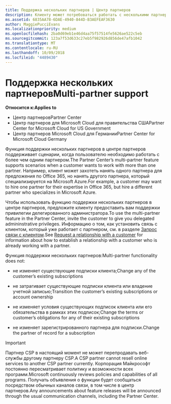 ```yaml
---
title: Поддержка нескольких партнеров | Центр партнеров
description: Клиенту может потребоваться работать с несколькими партнерами в рамках программы поставщиков облачных решений, специализирующимися на разных услугах.
ms.assetid: 6835AA78-6DAE-4940-844D-B3AEFEAF3630
author: MaggiePucciEvans
ms.localizationpriority: medium
ms.openlocfilehash: 2ba0d69eb1e46d4aa75f57514fe5626ae522c5eb
ms.sourcegitcommit: 123a7f53d633c27eb5f982926d856de47afb1042
ms.translationtype: MT
ms.contentlocale: ru-RU
ms.lasthandoff: 10/09/2018
ms.locfileid: "4489430"
---
```

# <a name="multi-partner-support"></a><span data-ttu-id="045e3-103">Поддержка нескольких партнеров</span><span class="sxs-lookup"><span data-stu-id="045e3-103">Multi-partner support</span></span>

**<span data-ttu-id="045e3-104">Относится к:</span><span class="sxs-lookup"><span data-stu-id="045e3-104">Applies to</span></span>**

-  <span data-ttu-id="045e3-105">Центр партнеров</span><span class="sxs-lookup"><span data-stu-id="045e3-105">Partner Center</span></span>
-  <span data-ttu-id="045e3-106">Центр партнеров для Microsoft Cloud для правительства США</span><span class="sxs-lookup"><span data-stu-id="045e3-106">Partner Center for Microsoft Cloud for US Government</span></span>
-  <span data-ttu-id="045e3-107">Центр партнеров Microsoft Cloud для Германии</span><span class="sxs-lookup"><span data-stu-id="045e3-107">Partner Center for Microsoft Cloud Germany</span></span>

<span data-ttu-id="045e3-108">Функция поддержки нескольких партнеров в центре партнеров поддерживает сценарии, когда пользователю необходимо работать с более чем одним партнером.</span><span class="sxs-lookup"><span data-stu-id="045e3-108">The Partner Center’s multi-partner feature supports scenarios when a customer wants to work with more than one partner.</span></span> <span data-ttu-id="045e3-109">Например, клиент может захотеть нанять одного партнера для предложения по Office 365, но нанять другого партнера, который специализируется на Microsoft Azure.</span><span class="sxs-lookup"><span data-stu-id="045e3-109">For example, a customer may want to hire one partner for their expertise in Office 365, but hire a different partner who specializes in Microsoft Azure.</span></span>

<span data-ttu-id="045e3-110">Чтобы использовать функцию поддержки нескольких партнеров в центре партнеров, предложите клиенту предоставить вам поддержки привилегии делегированного администратора.</span><span class="sxs-lookup"><span data-stu-id="045e3-110">To use the multi-partner feature in the Partner Center, invite the customer to give you delegated admininstrative privileges.</span></span> <span data-ttu-id="045e3-111">Информацию о том, как установить связь с клиентом, который уже работает с партнером, см. в разделе [Запрос связи с клиентом](request-a-relationship-with-a-customer.md).</span><span class="sxs-lookup"><span data-stu-id="045e3-111">See [Request a relationship with a customer](request-a-relationship-with-a-customer.md) for information about how to establish a relationship with a customer who is already working with a partner.</span></span>

<span data-ttu-id="045e3-112">Функция поддержки нескольких партнеров:</span><span class="sxs-lookup"><span data-stu-id="045e3-112">Multi-partner functionality does not:</span></span>

-   <span data-ttu-id="045e3-113">не изменяет существующие подписки клиента;</span><span class="sxs-lookup"><span data-stu-id="045e3-113">Change any of the customer’s existing subscriptions</span></span>

-   <span data-ttu-id="045e3-114">не затрагивает существующие подписки клиента или владение учетной записью;</span><span class="sxs-lookup"><span data-stu-id="045e3-114">Transition the customer’s existing subscriptions or account ownership</span></span>

-   <span data-ttu-id="045e3-115">не изменяет условия существующих подписок клиента или его обязательства в рамках этих подписок;</span><span class="sxs-lookup"><span data-stu-id="045e3-115">Change the terms or customer’s obligations for any of their existing subscriptions</span></span>

-   <span data-ttu-id="045e3-116">не изменяет зарегистрированного партнера для подписки.</span><span class="sxs-lookup"><span data-stu-id="045e3-116">Change the partner of record for a subscription</span></span>

> [!IMPORTANT]  
> <span data-ttu-id="045e3-117">Партнер CSP в настоящий момент не может перепродавать веб-службы другому партнеру CSP.</span><span class="sxs-lookup"><span data-stu-id="045e3-117">A CSP partner cannot resell online services to another CSP partner currently.</span></span> <span data-ttu-id="045e3-118">Корпорация Майкрософт постоянно пересматривает политику и возможности всех программ.</span><span class="sxs-lookup"><span data-stu-id="045e3-118">Microsoft continuously reviews policies and capabilities of all programs.</span></span> <span data-ttu-id="045e3-119">Получать объявления о функции будет сообщаться посредством обычных каналов связи, в том числе в центр партнеров.</span><span class="sxs-lookup"><span data-stu-id="045e3-119">Any announcements about feature releases will be announced through the usual communication channels, including the Partner Center.</span></span>  

 






